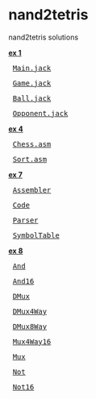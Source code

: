 nand2tetris
===========

nand2tetris solutions

<strong> 
 <a href=https://github.com/sergey-korchagin/nand2tetris/tree/master/ex1>ex 1</a>
</strong> 
<pre> <a href=https://github.com/sergey-korchagin/nand2tetris/blob/master/ex1/Main.jack>Main.jack</a> </pre>
<pre> <a href=https://github.com/sergey-korchagin/nand2tetris/blob/master/ex1/Game.jack>Game.jack</a> </pre>
<pre> <a href=https://github.com/sergey-korchagin/nand2tetris/blob/master/ex1/Ball.jack>Ball.jack</a> </pre>
<pre> <a href=https://github.com/sergey-korchagin/nand2tetris/blob/master/ex1/Opponent.jack>Opponent.jack</a> </pre>

<strong> 
 <a href=https://github.com/sergey-korchagin/nand2tetris/tree/master/ex4>ex 4</a>
</strong> 

<pre> <a href=https://github.com/sergey-korchagin/nand2tetris/blob/master/ex4/chess/Chess.asm>Chess.asm</a> </pre>
<pre> <a href=https://github.com/sergey-korchagin/nand2tetris/blob/master/ex4/chess/Sort.asm>Sort.asm</a> </pre>


<strong> 
 <a href=https://github.com/sergey-korchagin/nand2tetris/tree/master/ex7>ex 7</a>
</strong> 

<pre> <a href=https://github.com/sergey-korchagin/nand2tetris/blob/master/ex7/Assembler.java>Assembler</a> </pre>
<pre> <a href=https://github.com/sergey-korchagin/nand2tetris/blob/master/ex7/Code.java>Code</a> </pre>
<pre> <a href=https://github.com/sergey-korchagin/nand2tetris/blob/master/ex7/Parser.java>Parser</a> </pre>
<pre> <a href=https://github.com/sergey-korchagin/nand2tetris/blob/master/ex7/SymbolTable.java>SymbolTable</a> </pre>


<strong> 
 <a href=https://github.com/sergey-korchagin/nand2tetris/tree/master/ex8>ex 8</a>
</strong> 

<pre> <a href=https://github.com/sergey-korchagin/nand2tetris/blob/master/ex8/And.hdl>And</a> </pre>
<pre> <a href=https://github.com/sergey-korchagin/nand2tetris/blob/master/ex8/And16.hdl>And16</a> </pre>
<pre> <a href=https://github.com/sergey-korchagin/nand2tetris/blob/master/ex8/DMux.hdl>DMux</a> </pre>
<pre> <a href=https://github.com/sergey-korchagin/nand2tetris/blob/master/ex8/DMux4Way.hdl>DMux4Way</a> </pre>
<pre> <a href=https://github.com/sergey-korchagin/nand2tetris/blob/master/ex8/DMux8Way.hdl>DMux8Way</a> </pre>
<pre> <a href=https://github.com/sergey-korchagin/nand2tetris/blob/master/ex8/Mux4Way16.hdl>Mux4Way16</a> </pre>
<pre> <a href=https://github.com/sergey-korchagin/nand2tetris/blob/master/ex8/Mux.hdl>Mux</a> </pre>
<pre> <a href=https://github.com/sergey-korchagin/nand2tetris/blob/master/ex8/Not.hdl>Not</a> </pre>
<pre> <a href=https://github.com/sergey-korchagin/nand2tetris/blob/master/ex8/Not16.hdl>Not16</a> </pre>





